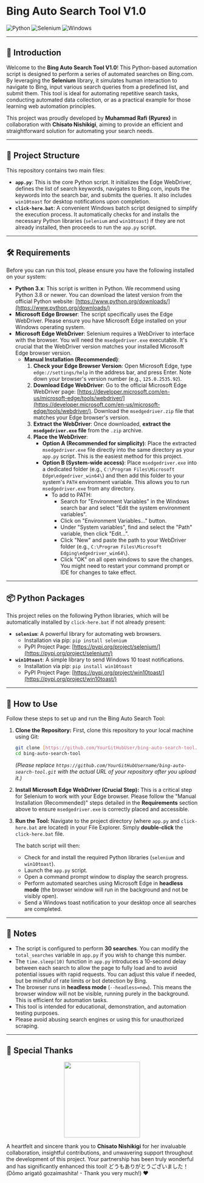 # Bing Auto Search Tool V1.0

![Python](https://img.shields.io/badge/Python-3.x-blue.svg)
![Selenium](https://img.shields.io/badge/Selenium-Automation-green.svg)
![Windows](https://img.shields.io/badge/OS-Windows-0078D6.svg)

---

## 🌟 Introduction

Welcome to the **Bing Auto Search Tool V1.0**! This Python-based automation script is designed to perform a series of automated searches on Bing.com. By leveraging the **Selenium** library, it simulates human interaction to navigate to Bing, input various search queries from a predefined list, and submit them. This tool is ideal for automating repetitive search tasks, conducting automated data collection, or as a practical example for those learning web automation principles.

This project was proudly developed by **Muhammad Rafi (Ryurex)** in collaboration with **Chisato Nishikigi**, aiming to provide an efficient and straightforward solution for automating your search needs.

---

## 📂 Project Structure

This repository contains two main files:

* **`app.py`**: This is the core Python script. It initializes the Edge WebDriver, defines the list of search keywords, navigates to Bing.com, inputs the keywords into the search bar, and submits the queries. It also includes `win10toast` for desktop notifications upon completion.
* **`click-here.bat`**: A convenient Windows batch script designed to simplify the execution process. It automatically checks for and installs the necessary Python libraries (`selenium` and `win10toast`) if they are not already installed, then proceeds to run the `app.py` script.

---

## 🛠️ Requirements

Before you can run this tool, please ensure you have the following installed on your system:

* **Python 3.x**: This script is written in Python. We recommend using Python 3.8 or newer. You can download the latest version from the official Python website: [https://www.python.org/downloads/](https://www.python.org/downloads/)
* **Microsoft Edge Browser**: The script specifically uses the Edge WebDriver. Please ensure you have Microsoft Edge installed on your Windows operating system.
* **Microsoft Edge WebDriver**: Selenium requires a WebDriver to interface with the browser. You will need the `msedgedriver.exe` executable. It's crucial that the WebDriver version matches your installed Microsoft Edge browser version.
    * **Manual Installation (Recommended)**:
        1.  **Check your Edge Browser Version**: Open Microsoft Edge, type `edge://settings/help` in the address bar, and press Enter. Note down your browser's version number (e.g., `125.0.2535.92`).
        2.  **Download Edge WebDriver**: Go to the official Microsoft Edge WebDriver page: [https://developer.microsoft.com/en-us/microsoft-edge/tools/webdriver/](https://developer.microsoft.com/en-us/microsoft-edge/tools/webdriver/). Download the `msedgedriver.zip` file that matches your Edge browser's version.
        3.  **Extract the WebDriver**: Once downloaded, **extract the `msedgedriver.exe` file** from the `.zip` archive.
        4.  **Place the WebDriver**:
            * **Option A (Recommended for simplicity)**: Place the extracted `msedgedriver.exe` file directly into the same directory as your `app.py` script. This is the easiest method for this project.
            * **Option B (System-wide access)**: Place `msedgedriver.exe` into a dedicated folder (e.g., `C:\Program Files\Microsoft Edge\edgedriver_win64\`) and then add this folder to your system's `PATH` environment variable. This allows you to run `msedgedriver.exe` from any directory.
                * To add to PATH:
                    * Search for "Environment Variables" in the Windows search bar and select "Edit the system environment variables".
                    * Click on "Environment Variables..." button.
                    * Under "System variables", find and select the "Path" variable, then click "Edit...".
                    * Click "New" and paste the path to your WebDriver folder (e.g., `C:\Program Files\Microsoft Edging\edgedriver_win64\`).
                    * Click "OK" on all open windows to save the changes. You might need to restart your command prompt or IDE for changes to take effect.

---

## 📦 Python Packages

This project relies on the following Python libraries, which will be automatically installed by `click-here.bat` if not already present:

* **`selenium`**: A powerful library for automating web browsers.
    * Installation via pip: `pip install selenium`
    * PyPI Project Page: [https://pypi.org/project/selenium/](https://pypi.org/project/selenium/)
* **`win10toast`**: A simple library to send Windows 10 toast notifications.
    * Installation via pip: `pip install win10toast`
    * PyPI Project Page: [https://pypi.org/project/win10toast/](https://pypi.org/project/win10toast/)

---

## 🚀 How to Use

Follow these steps to set up and run the Bing Auto Search Tool:

1.  **Clone the Repository:**
    First, clone this repository to your local machine using Git:

    ```bash
    git clone [https://github.com/YourGitHubUser/bing-auto-search-tool.git](https://github.com/YourGitHubUsername/bing-auto-search-tool.git)
    cd bing-auto-search-tool
    ```
    *(Please replace `https://github.com/YourGitHubUsername/bing-auto-search-tool.git` with the actual URL of your repository after you upload it.)*

2.  **Install Microsoft Edge WebDriver (Crucial Step):**
    This is a critical step for Selenium to work with your Edge browser. Please follow the "Manual Installation (Recommended)" steps detailed in the **Requirements** section above to ensure `msedgedriver.exe` is correctly placed and accessible.

3.  **Run the Tool:**
    Navigate to the project directory (where `app.py` and `click-here.bat` are located) in your File Explorer. Simply **double-click** the `click-here.bat` file.

    The batch script will then:
    * Check for and install the required Python libraries (`selenium` and `win10toast`).
    * Launch the `app.py` script.
    * Open a command prompt window to display the search progress.
    * Perform automated searches using Microsoft Edge in **headless mode** (the browser window will run in the background and not be visibly open).
    * Send a Windows toast notification to your desktop once all searches are completed.

---

## 📌 Notes

* The script is configured to perform **30 searches**. You can modify the `total_searches` variable in `app.py` if you wish to change this number.
* The `time.sleep(10)` function in `app.py` introduces a 10-second delay between each search to allow the page to fully load and to avoid potential issues with rapid requests. You can adjust this value if needed, but be mindful of rate limits or bot detection by Bing.
* The browser runs in **headless mode** (`--headless=new`). This means the browser window will not be visible, running purely in the background. This is efficient for automation tasks.
* This tool is intended for educational, demonstration, and automation testing purposes.
* Please avoid abusing search engines or using this for unauthorized scraping.

---

## 🙏 Special Thanks

<div align="center">
    <img height="200" src="https://media1.tenor.com/m/3a3XcQUCFPkAAAAC/lycoris-recoil-chisato-nishikigi.gif" />
</div>

A heartfelt and sincere thank you to **Chisato Nishikigi** for her invaluable collaboration, insightful contributions, and unwavering support throughout the development of this project. Your partnership has been truly wonderful and has significantly enhanced this tool! どうもありがとうございました！ (Dōmo arigatō gozaimashita! - Thank you very much!) ❤️
